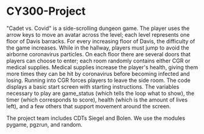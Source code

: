 # CY300-Project

"Cadet vs. Covid" is a side-scrolling dungeon game. The player uses the arrow keys to move an avatar across the level; each level represents one floor of Davis barracks. For every increasing floor of Davis, the difficulty of the game increases. While in the hallway, players must jump to avoid the airborne coronavirus particles. On each floor there are several doors that players can choose to enter; each room randomly contains either CGR or medical supplies. Medical supplies increase the player's health, giving them more times they can be hit by coronavirus before becoming infected and losing. Running into CGR forces players to leave the side room. The code displays a basic start screen with starting instructions. The variables necessary to play are game_status (which tells the loop what to show), the timer (which corresponds to score), health (which is the amount of lives left), and a few others that support movement around the screen.
 
The project team includes CDTs Siegel and Bolen. We use the modules pygame, pgzrun, and random.
